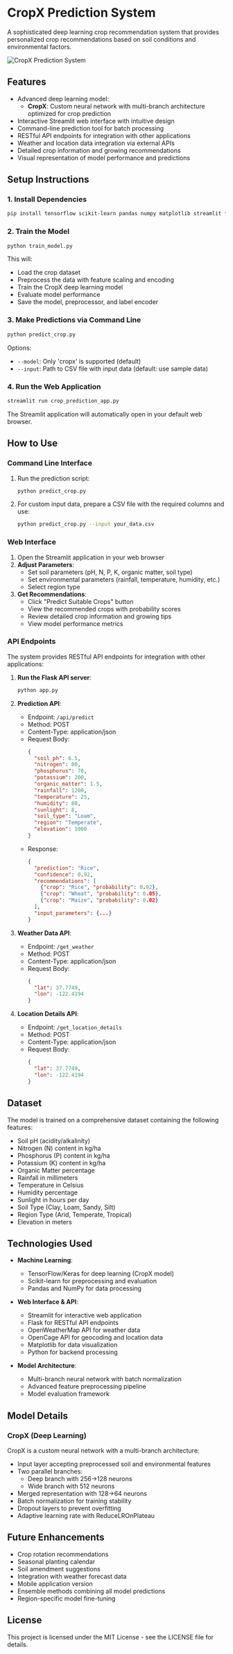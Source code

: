 # CropX Prediction System

A sophisticated deep learning crop recommendation system that provides personalized crop recommendations based on soil conditions and environmental factors.

![CropX Prediction System](https://via.placeholder.com/1200x600/e8f5e9/2e7d32?text=CropX+Prediction+System)

## Features

- Advanced deep learning model:
  - **CropX**: Custom neural network with multi-branch architecture optimized for crop prediction
- Interactive Streamlit web interface with intuitive design
- Command-line prediction tool for batch processing
- RESTful API endpoints for integration with other applications
- Weather and location data integration via external APIs
- Detailed crop information and growing recommendations
- Visual representation of model performance and predictions

## Setup Instructions

### 1. Install Dependencies

```bash
pip install tensorflow scikit-learn pandas numpy matplotlib streamlit flask python-dotenv requests opencage
```

### 2. Train the Model

```bash
python train_model.py
```

This will:
- Load the crop dataset
- Preprocess the data with feature scaling and encoding
- Train the CropX deep learning model
- Evaluate model performance
- Save the model, preprocessor, and label encoder

### 3. Make Predictions via Command Line

```bash
python predict_crop.py
```

Options:
- `--model`: Only 'cropx' is supported (default)
- `--input`: Path to CSV file with input data (default: use sample data)

### 4. Run the Web Application

```bash
streamlit run crop_prediction_app.py
```

The Streamlit application will automatically open in your default web browser.

## How to Use

### Command Line Interface

1. Run the prediction script:
   ```bash
   python predict_crop.py
   ```

2. For custom input data, prepare a CSV file with the required columns and use:
   ```bash
   python predict_crop.py --input your_data.csv
   ```

### Web Interface

1. Open the Streamlit application in your web browser
2. **Adjust Parameters**:
   - Set soil parameters (pH, N, P, K, organic matter, soil type)
   - Set environmental parameters (rainfall, temperature, humidity, etc.)
   - Select region type
3. **Get Recommendations**:
   - Click "Predict Suitable Crops" button
   - View the recommended crops with probability scores
   - Review detailed crop information and growing tips
   - View model performance metrics

### API Endpoints

The system provides RESTful API endpoints for integration with other applications:

1. **Run the Flask API server**:
   ```bash
   python app.py
   ```

2. **Prediction API**:
   - Endpoint: `/api/predict`
   - Method: POST
   - Content-Type: application/json
   - Request Body:
     ```json
     {
       "soil_ph": 6.5,
       "nitrogen": 80,
       "phosphorus": 70,
       "potassium": 200,
       "organic_matter": 1.5,
       "rainfall": 1200,
       "temperature": 25,
       "humidity": 80,
       "sunlight": 8,
       "soil_type": "Loam",
       "region": "Temperate",
       "elevation": 1000
     }
     ```
   - Response:
     ```json
     {
       "prediction": "Rice",
       "confidence": 0.92,
       "recommendations": [
         {"crop": "Rice", "probability": 0.92},
         {"crop": "Wheat", "probability": 0.05},
         {"crop": "Maize", "probability": 0.02}
       ],
       "input_parameters": {...}
     }
     ```

3. **Weather Data API**:
   - Endpoint: `/get_weather`
   - Method: POST
   - Content-Type: application/json
   - Request Body:
     ```json
     {
       "lat": 37.7749,
       "lon": -122.4194
     }
     ```

4. **Location Details API**:
   - Endpoint: `/get_location_details`
   - Method: POST
   - Content-Type: application/json
   - Request Body:
     ```json
     {
       "lat": 37.7749,
       "lon": -122.4194
     }
     ```

## Dataset

The model is trained on a comprehensive dataset containing the following features:
- Soil pH (acidity/alkalinity)
- Nitrogen (N) content in kg/ha
- Phosphorus (P) content in kg/ha
- Potassium (K) content in kg/ha
- Organic Matter percentage
- Rainfall in millimeters
- Temperature in Celsius
- Humidity percentage
- Sunlight in hours per day
- Soil Type (Clay, Loam, Sandy, Silt)
- Region Type (Arid, Temperate, Tropical)
- Elevation in meters

## Technologies Used

- **Machine Learning**:
  - TensorFlow/Keras for deep learning (CropX model)
  - Scikit-learn for preprocessing and evaluation
  - Pandas and NumPy for data processing
  
- **Web Interface & API**:
  - Streamlit for interactive web application
  - Flask for RESTful API endpoints
  - OpenWeatherMap API for weather data
  - OpenCage API for geocoding and location data
  - Matplotlib for data visualization
  - Python for backend processing
  
- **Model Architecture**:
  - Multi-branch neural network with batch normalization
  - Advanced feature preprocessing pipeline
  - Model evaluation framework

## Model Details

### CropX (Deep Learning)

CropX is a custom neural network with a multi-branch architecture:
- Input layer accepting preprocessed soil and environmental features
- Two parallel branches:
  - Deep branch with 256→128 neurons
  - Wide branch with 512 neurons
- Merged representation with 128→64 neurons
- Batch normalization for training stability
- Dropout layers to prevent overfitting
- Adaptive learning rate with ReduceLROnPlateau

## Future Enhancements

- Crop rotation recommendations
- Seasonal planting calendar
- Soil amendment suggestions
- Integration with weather forecast data
- Mobile application version
- Ensemble methods combining all model predictions
- Region-specific model fine-tuning

## License

This project is licensed under the MIT License - see the LICENSE file for details.